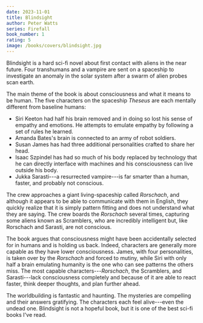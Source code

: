 ```yaml
---
date: 2023-11-01
title: Blindsight
author: Peter Watts
series: Firefall
book_number: 1
rating: 5
image: /books/covers/blindsight.jpg
---
```


<span class="book-title">Blindsight</span> is a hard sci-fi novel about
first contact with aliens in the near future. Four transhumans and a vampire
are sent on a spaceship to investigate an anomaly in the solar system after a
swarm of alien probes scan earth.

The main theme of the book is about consciousness and what it means to be
human. The five characters on the spaceship _Theseus_ are each mentally
different from baseline humans:

- Siri Keeton had half his brain removed and in doing so lost his sense of
  empathy and emotions. He attempts to emulate empathy by following a set of
  rules he learned.
- Amanda Bates's brain is connected to an army of robot soldiers.
- Susan James has had three additional personalities crafted to share her
  head.
- Isaac Szpindel has had so much of his body replaced by technology that he
  can directly interface with machines and his consciousness can live outside
  his body.
- Jukka Sarasti---a resurrected vampire---is far smarter than a human, faster,
  and probably not conscious.

The crew approaches a giant living-spaceship called _Rorschach_, and although
it appears to be able to communicate with them in English, they quickly
realize that it is simply pattern fitting and does not understand what they
are saying. The crew boards the _Rorschach_ several times, capturing some
aliens known as Scramblers, who are incredibly intelligent but, like Rorschach
and Sarasti, are not conscious.

The book argues that consciousness might have been accidentally selected for
in humans and is holding us back. Indeed, characters are generally more
capable as they have lower consciousness. James, with four personalities, is
taken over by the _Rorschach_ and forced to mutiny, while Siri with only half
a brain emulating humanity is the one who can see patterns the others miss.
The most capable characters---_Rorschach_, the Scramblers, and Sarasti---lack
consciousness completely and because of it are able to react faster, think
deeper thoughts, and plan further ahead.

The worldbuilding is fantastic and haunting. The mysteries are compelling and
their answers gratifying. The characters each feel alive---even the undead
one. <span class="book-title">Blindsight</span> is not a hopeful book, but it
is one of the best sci-fi books I've read.
